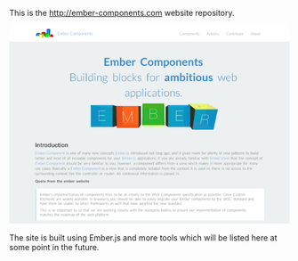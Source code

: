 This is the http://ember-components.com website repository.


![Ember Components](/public/assets/site_screen_shot.png)

The site is built using Ember.js and more tools which will be listed here at some point in the future.
